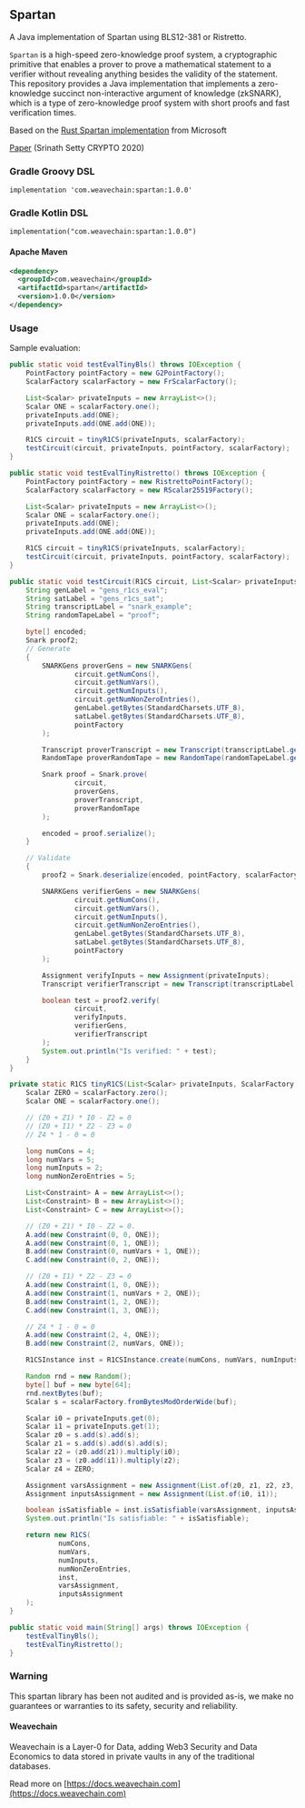## Spartan

A Java implementation of Spartan using BLS12-381 or Ristretto.

`Spartan` is a high-speed zero-knowledge proof system, a cryptographic primitive that enables a prover to prove a mathematical statement to a verifier without revealing anything besides the validity of the statement. 
This repository provides a Java implementation that implements a zero-knowledge succinct non-interactive argument of knowledge (zkSNARK), which is a type of zero-knowledge proof system with short proofs and fast verification times. 

Based on the [Rust Spartan implementation](https://github.com/microsoft/Spartan) from Microsoft

[Paper](https://eprint.iacr.org/2019/550) 
(Srinath Setty 
CRYPTO 2020)

### Gradle Groovy DSL
```
implementation 'com.weavechain:spartan:1.0.0'
```

### Gradle Kotlin DSL

```
implementation("com.weavechain:spartan:1.0.0")
```

#### Apache Maven

```xml
<dependency>
  <groupId>com.weavechain</groupId>
  <artifactId>spartan</artifactId>
  <version>1.0.0</version>
</dependency>
```

### Usage

Sample evaluation: 

```java
public static void testEvalTinyBls() throws IOException {
    PointFactory pointFactory = new G2PointFactory();
    ScalarFactory scalarFactory = new FrScalarFactory();

    List<Scalar> privateInputs = new ArrayList<>();
    Scalar ONE = scalarFactory.one();
    privateInputs.add(ONE);
    privateInputs.add(ONE.add(ONE));

    R1CS circuit = tinyR1CS(privateInputs, scalarFactory);
    testCircuit(circuit, privateInputs, pointFactory, scalarFactory);
}

public static void testEvalTinyRistretto() throws IOException {
    PointFactory pointFactory = new RistrettoPointFactory();
    ScalarFactory scalarFactory = new RScalar25519Factory();

    List<Scalar> privateInputs = new ArrayList<>();
    Scalar ONE = scalarFactory.one();
    privateInputs.add(ONE);
    privateInputs.add(ONE.add(ONE));

    R1CS circuit = tinyR1CS(privateInputs, scalarFactory);
    testCircuit(circuit, privateInputs, pointFactory, scalarFactory);
}

public static void testCircuit(R1CS circuit, List<Scalar> privateInputs, PointFactory pointFactory, ScalarFactory scalarFactory) throws IOException {
    String genLabel = "gens_r1cs_eval";
    String satLabel = "gens_r1cs_sat";
    String transcriptLabel = "snark_example";
    String randomTapeLabel = "proof";

    byte[] encoded;
    Snark proof2;
    // Generate
    {
        SNARKGens proverGens = new SNARKGens(
                circuit.getNumCons(),
                circuit.getNumVars(),
                circuit.getNumInputs(),
                circuit.getNumNonZeroEntries(),
                genLabel.getBytes(StandardCharsets.UTF_8),
                satLabel.getBytes(StandardCharsets.UTF_8),
                pointFactory
        );

        Transcript proverTranscript = new Transcript(transcriptLabel.getBytes(StandardCharsets.UTF_8), scalarFactory, pointFactory);
        RandomTape proverRandomTape = new RandomTape(randomTapeLabel.getBytes(StandardCharsets.UTF_8), scalarFactory, pointFactory);

        Snark proof = Snark.prove(
                circuit,
                proverGens,
                proverTranscript,
                proverRandomTape
        );

        encoded = proof.serialize();
    }

    // Validate
    {
        proof2 = Snark.deserialize(encoded, pointFactory, scalarFactory);

        SNARKGens verifierGens = new SNARKGens(
                circuit.getNumCons(),
                circuit.getNumVars(),
                circuit.getNumInputs(),
                circuit.getNumNonZeroEntries(),
                genLabel.getBytes(StandardCharsets.UTF_8),
                satLabel.getBytes(StandardCharsets.UTF_8),
                pointFactory
        );

        Assignment verifyInputs = new Assignment(privateInputs);
        Transcript verifierTranscript = new Transcript(transcriptLabel.getBytes(StandardCharsets.UTF_8), scalarFactory, pointFactory);

        boolean test = proof2.verify(
                circuit,
                verifyInputs,
                verifierGens,
                verifierTranscript
        );
        System.out.println("Is verified: " + test);
    }
}

private static R1CS tinyR1CS(List<Scalar> privateInputs, ScalarFactory scalarFactory) {
    Scalar ZERO = scalarFactory.zero();
    Scalar ONE = scalarFactory.one();

    // (Z0 + Z1) * I0 - Z2 = 0
    // (Z0 + I1) * Z2 - Z3 = 0
    // Z4 * 1 - 0 = 0

    long numCons = 4;
    long numVars = 5;
    long numInputs = 2;
    long numNonZeroEntries = 5;

    List<Constraint> A = new ArrayList<>();
    List<Constraint> B = new ArrayList<>();
    List<Constraint> C = new ArrayList<>();

    // (Z0 + Z1) * I0 - Z2 = 0.
    A.add(new Constraint(0, 0, ONE));
    A.add(new Constraint(0, 1, ONE));
    B.add(new Constraint(0, numVars + 1, ONE));
    C.add(new Constraint(0, 2, ONE));

    // (Z0 + I1) * Z2 - Z3 = 0
    A.add(new Constraint(1, 0, ONE));
    A.add(new Constraint(1, numVars + 2, ONE));
    B.add(new Constraint(1, 2, ONE));
    C.add(new Constraint(1, 3, ONE));

    // Z4 * 1 - 0 = 0
    A.add(new Constraint(2, 4, ONE));
    B.add(new Constraint(2, numVars, ONE));

    R1CSInstance inst = R1CSInstance.create(numCons, numVars, numInputs, A, B, C, scalarFactory);

    Random rnd = new Random();
    byte[] buf = new byte[64];
    rnd.nextBytes(buf);
    Scalar s = scalarFactory.fromBytesModOrderWide(buf);

    Scalar i0 = privateInputs.get(0);
    Scalar i1 = privateInputs.get(1);
    Scalar z0 = s.add(s).add(s);
    Scalar z1 = s.add(s).add(s).add(s);
    Scalar z2 = (z0.add(z1)).multiply(i0);
    Scalar z3 = (z0.add(i1)).multiply(z2);
    Scalar z4 = ZERO;

    Assignment varsAssignment = new Assignment(List.of(z0, z1, z2, z3, z4));
    Assignment inputsAssignment = new Assignment(List.of(i0, i1));

    boolean isSatisfiable = inst.isSatisfiable(varsAssignment, inputsAssignment, scalarFactory);
    System.out.println("Is satisfiable: " + isSatisfiable);

    return new R1CS(
            numCons,
            numVars,
            numInputs,
            numNonZeroEntries,
            inst,
            varsAssignment,
            inputsAssignment
    );
}

public static void main(String[] args) throws IOException {
    testEvalTinyBls();
    testEvalTinyRistretto();
}
```


### Warning

This spartan library has been not audited and is provided as-is, we make no guarantees or warranties to its safety, security and reliability.

#### Weavechain

Weavechain is a Layer-0 for Data, adding Web3 Security and Data Economics to data stored in private vaults in any of the traditional databases.

Read more on [https://docs.weavechain.com](https://docs.weavechain.com)